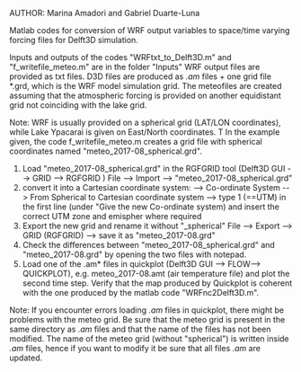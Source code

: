 AUTHOR: Marina Amadori and Gabriel Duarte-Luna

Matlab codes for conversion of WRF output variables to space/time varying forcing files for Delft3D simulation.

Inputs and outputs of the codes "WRFtxt_to_Delft3D.m" and "f_writefile_meteo.m" are in the folder "Inputs"
WRF output files are provided as txt files.
D3D files are produced as *.am* files + one grid file *.grd, which is the WRF model simulation grid. The meteofiles are created assuming that the atmospheric forcing is provided on another equidistant grid not coinciding with the lake grid. 

Note: WRF is usually provided on a spherical grid (LAT/LON coordinates), while Lake Ypacaraì is given on East/North coordinates. T
In the example given, the code f_writefile_meteo.m creates a grid file with spherical coordinates named "meteo_2017-08_spherical.grd". 

1) Load  "meteo_2017-08_spherical.grd" in the RGFGRID tool (Delft3D GUI --> GRID --> RGFGRID ) 
File --> Import --> "meteo_2017-08_spherical.grd" 
2) convert it into a Cartesian coordinate system: 
--> Co-ordinate System --> From Spherical to Cartesian coordinate system --> type 1 (==UTM) in the first line (under "Give the new Co-ordinate system) and insert the correct UTM zone and emispher where required
3) Export the new grid and rename it without "_spherical"
File --> Export --> GRID (RGFGRID) --> save it as "meteo_2017-08.grd" 
4) Check the differences between "meteo_2017-08_spherical.grd"  and "meteo_2017-08.grd" by opening the two files with notepad.
5) Load one of the .am* files in quickplot (Delft3D GUI --> FLOW--> QUICKPLOT), e.g. meteo_2017-08.amt (air temperature file) and plot the second time step. Verify that the map produced by Quickplot is coherent with the one produced by the matlab code "WRFnc2Delft3D.m". 

Note: If you encounter errors loading *.am* files in quickplot, there might be problems with the meteo grid. Be sure that the meteo grid is present in the same directory as *.am* files and that the name of the files has not been modified. The name of the meteo grid (without "spherical") is written inside *.am* files, hence if you want to modify it be sure that all files *.am* are updated.
